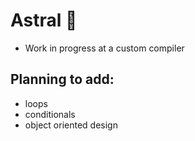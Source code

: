 # Astral 🌌

* Work in progress at a custom compiler
## Planning to add:
* loops
* conditionals
* object oriented design
